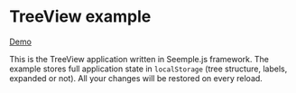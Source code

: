 # TreeView example

[Demo](http://finom.github.io/seemple-examples-and-tutorials/treeview/)

This is the TreeView application written in Seemple.js framework. The example stores full application state in ``localStorage`` (tree structure, labels, expanded or not). All your changes will be restored on every reload.
